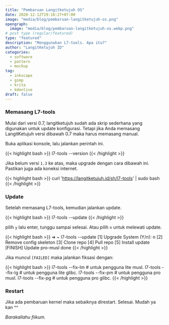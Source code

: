 ```yaml
---
title: "Pembaruan Langitketujuh OS"
date: 2020-12-12T19:18:27+07:00
image: "media/blog/pembaruan-langitketujuh-os.png"
opengraph:
  image: "media/blog/pembaruan-langitketujuh-os.webp.png"
# post type (regular/featured)
type: "featured"
description: "Menggunakan L7-tools. Apa itu?"
author: "LangitKetujuh ID"
categories:
  - software
  - pattern
  - mockup
tag:
  - inkscape
  - gimp
  - krita
  - kdenlive
draft: false
---
```


### Memasang L7-tools

Mulai dari versi 0.7, langitketujuh sudah ada skrip sederhana yang digunakan untuk update konfigurasi. Tetapi jika Anda memasang LangitKetujuh versi dibawah 0.7 maka harus memasang manual.

Buka aplikasi konsole, lalu jalankan perintah ini.

{{< highlight bash >}}
l7-tools --version
{{< /highlight >}}

Jika belum versi `1.3` ke atas, maka upgrade dengan cara dibawah ini. Pastikan juga ada koneksi internet.

{{< highlight bash >}}
curl 'https://langitketujuh.id/sh/l7-tools' | sudo bash
{{< /highlight >}}

### Update

Setelah memasang L7-tools, kemudian jalankan update.

{{< highlight bash >}}
l7-tools --update
{{< /highlight >}}

pilih `y` lalu enter, tunggu sampai selesai. Atau pilih `n` untuk melewati update.

{{< highlight bash >}}
➜ ~ l7-tools --update
[1] Upgrade System (Y/n): n
[2] Remove config skeleton
[3] Clone repo
[4] Pull repo
[5] Install update
[FINISH] Update pro-musl done
{{< /highlight >}}

Jika muncul `[FAILED]` maka jalankan fiksasi dengan:

{{< highlight bash >}}
l7-tools --fix-lm   # untuk pengguna lite musl.
l7-tools --fix-lg   # untuk pengguna lite glibc.
l7-tools --fix-pm   # untuk pengguna pro musl.
l7-tools --fix-pg   # untuk pengguna pro glibc.
{{< /highlight >}}

### Restart

Jika ada pembaruan kernel maka sebaiknya direstart. Selesai. Mudah ya kan ^^

_Barakallahu fiikum._
